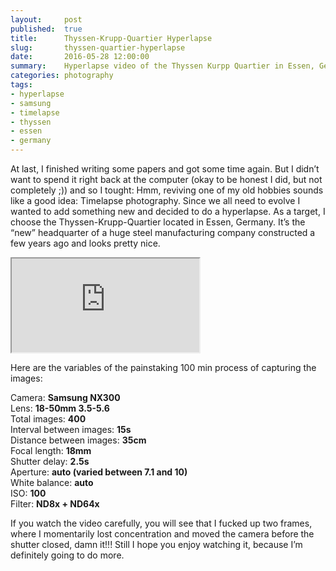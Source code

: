 ```yaml
---
layout:     post
published:  true
title:      Thyssen-Krupp-Quartier Hyperlapse
slug:       thyssen-quartier-hyperlapse
date:       2016-05-28 12:00:00
summary:    Hyperlapse video of the Thyssen Kurpp Quartier in Essen, Germany.
categories: photography
tags:
- hyperlapse
- samsung
- timelapse
- thyssen
- essen
- germany
---
```


At last, I finished writing some papers and got some time again. But I didn’t want to spend it right back at the computer (okay to be honest I did, but not completely ;)) and so I tought: Hmm, reviving one of my old hobbies sounds like a good idea: Timelapse photography. Since we all need to evolve I wanted to add something new and decided to do a hyperlapse. As a target, I choose the Thyssen-Krupp-Quartier located in Essen, Germany. It’s the “new” headquarter of a huge steel manufacturing company constructed a few years ago and looks pretty nice.

<iframe class="youtube-embed" title="Youtube video of the Thysse-Krupp-Campus hyperlapse." src="https://www.youtube.com/embed/3Wj-E-zSPEs" allowfullscreen></iframe>

Here are the variables of the painstaking 100 min process of capturing the images:

Camera: **Samsung NX300**  
Lens: **18-50mm 3.5-5.6**  
Total images: **400**  
Interval between images: **15s**  
Distance between images: **35cm**  
Focal length: **18mm**  
Shutter delay: **2.5s**  
Aperture: **auto (varied between 7.1 and 10)**  
White balance: **auto**  
ISO: **100**  
Filter: **ND8x + ND64x**

If you watch the video carefully, you will see that I fucked up two frames, where I momentarily lost concentration and moved the camera before the shutter closed, damn it!!!
Still I hope you enjoy watching it, because I’m definitely going to do more.
